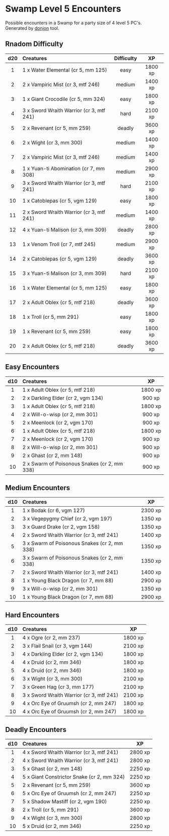 # Swamp Level 5 Encounters

Possible encounters in a Swamp for a party size of 4 level 5 PC's. Generated by [donjon](https://donjon.bin.sh/5e/random/#type=encounter) tool.


## Rnadom Difficulty

| d20 | Creatures | Difficulty | XP |
|:---:|:--------- |:----------:|:--:|
| 1 | 1 x Water Elemental (cr 5, mm 125) | easy | 1800 xp |
| 2 | 2 x Vampiric Mist (cr 3, mtf 246) | medium | 1400 xp |
| 3 | 1 x Giant Crocodile (cr 5, mm 324) | easy | 1800 xp |
| 4 | 3 x Sword Wraith Warrior (cr 3, mtf 241) | hard | 2100 xp |
| 5 | 2 x Revenant (cr 5, mm 259) | deadly | 3600 xp |
| 6 | 2 x Wight (cr 3, mm 300) | medium | 1400 xp |
| 7 | 2 x Vampiric Mist (cr 3, mtf 246) | medium | 1400 xp |
| 8 | 1 x Yuan-ti Abomination (cr 7, mm 308) | medium | 2900 xp |
| 9 | 3 x Sword Wraith Warrior (cr 3, mtf 241) | hard | 2100 xp |
| 10 | 1 x Catoblepas (cr 5, vgm 129) | easy | 1800 xp |
| 11 | 2 x Sword Wraith Warrior (cr 3, mtf 241) | medium | 1400 xp |
| 12 | 4 x Yuan-ti Malison (cr 3, mm 309) | deadly | 2800 xp |
| 13 | 1 x Venom Troll (cr 7, mtf 245) | medium | 2900 xp |
| 14 | 2 x Catoblepas (cr 5, vgm 129) | deadly | 3600 xp |
| 15 | 3 x Yuan-ti Malison (cr 3, mm 309) | hard | 2100 xp |
| 16 | 1 x Water Elemental (cr 5, mm 125) | easy | 1800 xp |
| 17 | 2 x Adult Oblex (cr 5, mtf 218) | deadly | 3600 xp |
| 18 | 1 x Troll (cr 5, mm 291) | easy | 1800 xp |
| 19 | 1 x Revenant (cr 5, mm 259) | easy | 1800 xp |
| 20 | 2 x Adult Oblex (cr 5, mtf 218) | deadly | 3600 xp |


## Easy Encounters

| d10 | Creatures | XP |
|:---:|:--------- |:--:|
| 1 | 1 x Adult Oblex (cr 5, mtf 218)| 1800 xp |
| 2 | 2 x Darkling Elder (cr 2, vgm 134)| 900 xp |
| 3 | 1 x Adult Oblex (cr 5, mtf 218)| 1800 xp |
| 4 | 2 x Will-o-wisp (cr 2, mm 301)| 900 xp |
| 5 | 2 x Meenlock (cr 2, vgm 170)| 900 xp |
| 6 | 1 x Adult Oblex (cr 5, mtf 218)| 1800 xp |
| 7 | 2 x Meenlock (cr 2, vgm 170)| 900 xp |
| 8 | 2 x Will-o-wisp (cr 2, mm 301)| 900 xp |
| 9 | 2 x Ghast (cr 2, mm 148)| 900 xp |
| 10 | 2 x Swarm of Poisonous Snakes (cr 2, mm 338)| 900 xp |


## Medium Encounters

| d10 | Creatures | XP |
|:---:|:--------- |:--:|
| 1 | 1 x Bodak (cr 6, vgm 127)| 2300 xp |
| 2 | 3 x Vegepygmy Chief (cr 2, vgm 197)| 1350 xp |
| 3 | 3 x Guard Drake (cr 2, vgm 158)| 1350 xp |
| 4 | 2 x Sword Wraith Warrior (cr 3, mtf 241)| 1400 xp |
| 5 | 3 x Swarm of Poisonous Snakes (cr 2, mm 338)| 1350 xp |
| 6 | 3 x Swarm of Poisonous Snakes (cr 2, mm 338)| 1350 xp |
| 7 | 2 x Sword Wraith Warrior (cr 3, mtf 241)| 1400 xp |
| 8 | 1 x Young Black Dragon (cr 7, mm 88)| 2900 xp |
| 9 | 3 x Will-o-wisp (cr 2, mm 301)| 1350 xp |
| 10 | 1 x Young Black Dragon (cr 7, mm 88)| 2900 xp |


## Hard Encounters

| d10 | Creatures | XP |
|:---:|:--------- |:--:|
| 1 | 4 x Ogre (cr 2, mm 237)| 1800 xp |
| 2 | 3 x Flail Snail (cr 3, vgm 144)| 2100 xp |
| 3 | 4 x Darkling Elder (cr 2, vgm 134)| 1800 xp |
| 4 | 4 x Druid (cr 2, mm 346)| 1800 xp |
| 5 | 4 x Druid (cr 2, mm 346)| 1800 xp |
| 6 | 3 x Wight (cr 3, mm 300)| 2100 xp |
| 7 | 3 x Green Hag (cr 3, mm 177)| 2100 xp |
| 8 | 3 x Sword Wraith Warrior (cr 3, mtf 241)| 2100 xp |
| 9 | 4 x Orc Eye of Gruumsh (cr 2, mm 247)| 1800 xp |
| 10 | 4 x Orc Eye of Gruumsh (cr 2, mm 247)| 1800 xp |


## Deadly Encounters

| d10 | Creatures | XP |
|:---:|:--------- |:--:|
| 1 | 4 x Sword Wraith Warrior (cr 3, mtf 241)| 2800 xp |
| 2 | 4 x Sword Wraith Warrior (cr 3, mtf 241)| 2800 xp |
| 3 | 5 x Ghast (cr 2, mm 148)| 2250 xp |
| 4 | 5 x Giant Constrictor Snake (cr 2, mm 324)| 2250 xp |
| 5 | 2 x Revenant (cr 5, mm 259)| 3600 xp |
| 6 | 5 x Orc Eye of Gruumsh (cr 2, mm 247)| 2250 xp |
| 7 | 5 x Shadow Mastiff (cr 2, vgm 190)| 2250 xp |
| 8 | 2 x Troll (cr 5, mm 291)| 3600 xp |
| 9 | 4 x Wight (cr 3, mm 300)| 2800 xp |
| 10 | 5 x Druid (cr 2, mm 346)| 2250 xp |
